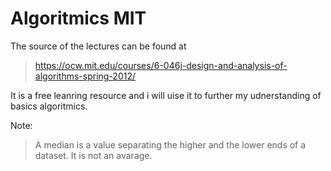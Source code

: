 # Algoritmics MIT

The source of the lectures can be found at 

> https://ocw.mit.edu/courses/6-046j-design-and-analysis-of-algorithms-spring-2012/

It is a free leanring resource and i will uise it to further my udnerstanding of basics algoritmics.

Note:
> A median is a value separating the higher and the lower ends of a dataset. It is not an avarage.


